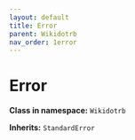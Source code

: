 ```yaml
---
layout: default
title: Error
parent: Wikidotrb
nav_order: 1error
---
```


# Error

**Class in namespace:** `Wikidotrb`

**Inherits:** `StandardError`

